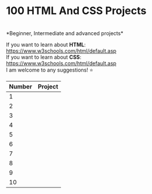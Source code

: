 # 100 HTML And CSS Projects

<br>
*Beginner, Intermediate and advanced projects*<br>

If you want to learn about **HTML**: https://www.w3schools.com/html/default.asp <br>
If you want to learn about **CSS**: https://www.w3schools.com/html/default.asp <br>
I am welcome to any suggestions! ⭐ <br>

Number | Project
------ | -------------
1 | []()
2 | []()
3 | []()
4 | []()
5 | []()
6 | []()
7 | []()
8 | []()
9 | []()
10 | []()

